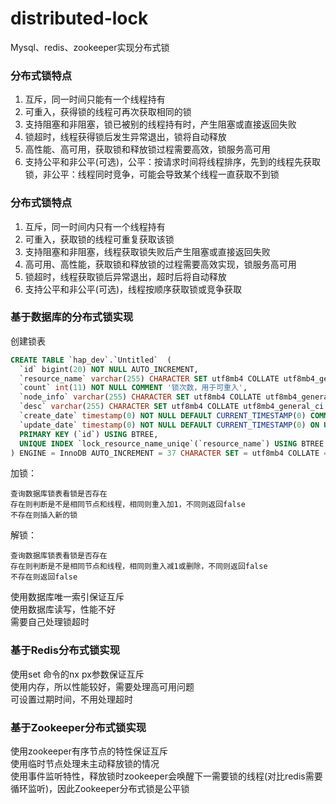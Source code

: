 # distributed-lock

Mysql、redis、zookeeper实现分布式锁

### 分布式锁特点

 1. 互斥，同一时间只能有一个线程持有
 2. 可重入，获得锁的线程可再次获取相同的锁
 3. 支持阻塞和非阻塞，锁已被别的线程持有时，产生阻塞或直接返回失败
 4. 锁超时，线程获得锁后发生异常退出，锁将自动释放
 5. 高性能、高可用，获取锁和释放锁过程需要高效，锁服务高可用
 6. 支持公平和非公平(可选)，公平：按请求时间将线程排序，先到的线程先获取锁，非公平：线程同时竞争，可能会导致某个线程一直获取不到锁

### 分布式锁特点

1. 互斥，同一时间内只有一个线程持有
2. 可重入，获取锁的线程可重复获取该锁
3. 支持阻塞和非阻塞，线程获取锁失败后产生阻塞或直接返回失败
4. 高可用、高性能，获取锁和释放锁的过程需要高效实现，锁服务高可用
5. 锁超时，线程获取锁后异常退出，超时后将自动释放
6. 支持公平和非公平(可选)，线程按顺序获取锁或竞争获取

### 基于数据库的分布式锁实现

创建锁表

```sql
CREATE TABLE `hap_dev`.`Untitled`  (
  `id` bigint(20) NOT NULL AUTO_INCREMENT,
  `resource_name` varchar(255) CHARACTER SET utf8mb4 COLLATE utf8mb4_general_ci NOT NULL COMMENT '资源名称',
  `count` int(11) NOT NULL COMMENT '锁次数，用于可重入',
  `node_info` varchar(255) CHARACTER SET utf8mb4 COLLATE utf8mb4_general_ci NOT NULL COMMENT '机器或线程ID，用于可重入',
  `desc` varchar(255) CHARACTER SET utf8mb4 COLLATE utf8mb4_general_ci NULL DEFAULT NULL COMMENT '额外描述',
  `create_date` timestamp(0) NOT NULL DEFAULT CURRENT_TIMESTAMP(0) COMMENT '创建时间',
  `update_date` timestamp(0) NOT NULL DEFAULT CURRENT_TIMESTAMP(0) ON UPDATE CURRENT_TIMESTAMP(0) COMMENT '更新时间',
  PRIMARY KEY (`id`) USING BTREE,
  UNIQUE INDEX `lock_resource_name_uniqe`(`resource_name`) USING BTREE COMMENT '资源名称唯一'
) ENGINE = InnoDB AUTO_INCREMENT = 37 CHARACTER SET = utf8mb4 COLLATE = utf8mb4_general_ci ROW_FORMAT = Dynamic;
```
加锁：

    查询数据库锁表看锁是否存在
    存在则判断是不是相同节点和线程，相同则重入加1，不同则返回false
    不存在则插入新的锁

解锁：

    查询数据库锁表看锁是否存在
    存在则判断是不是相同节点和线程，相同则重入减1或删除，不同则返回false
    不存在则返回false

使用数据库唯一索引保证互斥  
使用数据库读写，性能不好  
需要自己处理锁超时  

### 基于Redis分布式锁实现

使用set 命令的nx px参数保证互斥  
使用内存，所以性能较好，需要处理高可用问题  
可设置过期时间，不用处理超时

### 基于Zookeeper分布式锁实现

使用zookeeper有序节点的特性保证互斥  
使用临时节点处理未主动释放锁的情况  
使用事件监听特性，释放锁时zookeeper会唤醒下一需要锁的线程(对比redis需要循环监听)，因此Zookeeper分布式锁是公平锁
